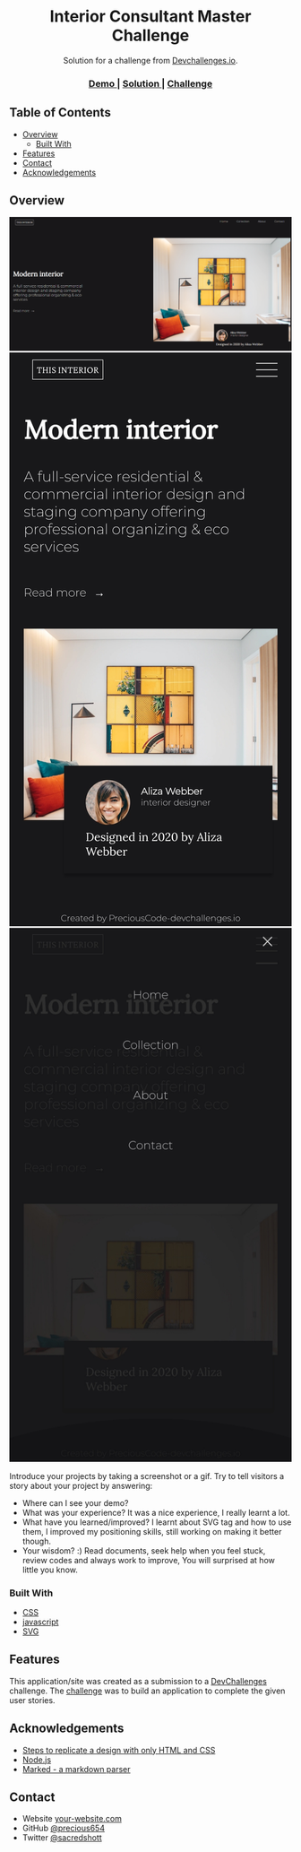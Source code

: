 <!-- Please update value in the {}  -->

<h1 align="center">Interior Consultant Master Challenge</h1>

<div align="center">
   Solution for a challenge from  <a href="http://devchallenges.io" target="_blank">Devchallenges.io</a>.
</div>

<div align="center">
  <h3>
    <a href="https://interior-master.surge.sh">
      Demo
    </a>
    <span> | </span>
    <a href="https://{your-url-to-the-solution}">
      Solution
    </a>
    <span> | </span>
    <a href="https://devchallenges.io/challenges/Jymh2b2FyebRTUljkNcb">
      Challenge
    </a>
  </h3>
</div>

<!-- TABLE OF CONTENTS -->

## Table of Contents

- [Overview](#overview)
  - [Built With](#built-with)
- [Features](#features)
- [Contact](#contact)
- [Acknowledgements](#acknowledgements)

<!-- OVERVIEW -->

## Overview

![screenshot](desktop.png)
![screenshot](mobile1.jpg)
![screenshot](mobile2.jpg)

Introduce your projects by taking a screenshot or a gif. Try to tell visitors a story about your project by answering:

- Where can I see your demo?
- What was your experience? It was a nice experience, I really learnt a lot.
- What have you learned/improved? I learnt about SVG tag and how to use them, I improved my positioning skills, still working on making it better though.
- Your wisdom? :) Read documents, seek help when you feel stuck, review codes and always work to improve, You will surprised at how little you know.

### Built With

<!-- This section should list any major frameworks that you built your project using. Here are a few examples.-->

- [CSS](https://web.dev/learn/css/)
- [javascript](https://javascript.info/)
- [SVG](https://developer.mozilla.org/en-US/docs/Web/SVG/Tutorial/)

## Features

<!-- List the features of your application or follow the template. Don't share the figma file here :) -->

This application/site was created as a submission to a [DevChallenges](https://devchallenges.io/challenges) challenge. The [challenge](https://devchallenges.io/challenges/Jymh2b2FyebRTUljkNcb) was to build an application to complete the given user stories.

## Acknowledgements

<!-- This section should list any articles or add-ons/plugins that helps you to complete the project. This is optional but it will help you in the future. For exmpale -->

- [Steps to replicate a design with only HTML and CSS](https://devchallenges-blogs.web.app/how-to-replicate-design/)
- [Node.js](https://nodejs.org/)
- [Marked - a markdown parser](https://github.com/chjj/marked)

## Contact

- Website [your-website.com](https://{your-web-site-link})
- GitHub [@precious654](https://github.com/precious654)
- Twitter [@sacredshott](https://twitter.com/sacredshott)
